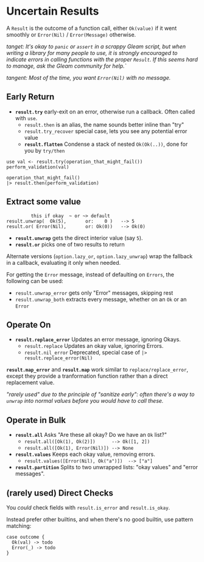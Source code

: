# Uncertain Results

A `Result` is the outcome of a function call, either `Ok(value)` if it went smoothly or `Error(Nil)` / `Error(Message)` otherwise.

*tanget: It's okay to `panic` or `assert` in a scrappy Gleam script, but when writing a library for many people to use, 
it is strongly encouraged to indicate errors in calling functions with the proper `Result`. If this seems hard to manage,
ask the Gleam community for help.`*

*tangent: Most of the time, you want `Error(Nil)` with no message.*

## Early Return
- **`result.try`** early-exit on an error, otherwise run a callback. Often called with `use`.
  - `result.then` is an alias, the name sounds better inline than "try"
  - `result.try_recover` special case, lets you see any potential error value
  - **`result.flatten`** Condense a stack of nested `Ok(Ok(..))`, done for you by `try/then`
 
```
use val <- result.try(operation_that_might_fail())
perform_validation(val)
```
```
operation_that_might_fail()
|> result.then(perform_validation)
```

## Extract some value

```
         this if okay  ~ or ~> default
result.unwrap(  Ok(5),       or:    0 )   --> 5
result.or( Error(Nil),       or: Ok(0))   --> Ok(0)
```

- **`result.unwrap`** gets the direct interior value (say `5`).
- **`result.or`** picks one of two results to return

Alternate versions (`option.lazy_or`, `option.lazy_unwrap`) wrap the fallback in a callback, evaluating it only when needed.

For getting the `Error` message, instead of defaulting on `Errors`, the following can be used:
  - `result.unwrap_error` gets only "Error" messages, skipping rest
  - `result.unwrap_both` extracts every message, whether on an `Ok` or an `Error`


## Operate On 
  
- **`result.replace_error`** Updates an error message, ignoring Okays.
  - `result.replace` Updates an okay value, ignoring Errors.
  - `result.nil_error` Deprecated, special case of `|> result.replace_error(Nil)`
 
**`result.map_error`** and **`result.map`** work similar to `replace/replace_error`, except they provide a tranformation function rather than a direct replacement value.

*"rarely used" due to the principle of "sanitize early": often there's a way to `unwrap` into normal values before you would have to call these.* 

## Operate in Bulk
- **`result.all`** Asks "Are these all okay? Do we have an `Ok` list?"
  - `result.all([Ok(1), Ok(2)])      --> Ok([1, 2])`
  - `result.all([Ok(1), Error(Nil)]) --> None`
- **`result.values`** Keeps each okay value, removing errors.
  - `result.values([Error(Nil), Ok("a")])  --> ["a"]`
- **`result.partition`** Splits to two unwrapped lists: "okay values" and "error messages".


## (rarely used) Direct Checks

You *could* check fields with `result.is_error` and `result.is_okay`. 

Instead prefer other builtins, and when there's no good builtin, use pattern matching:

```
case outcome {
  Ok(val) -> todo
  Error(_) -> todo
}
```
